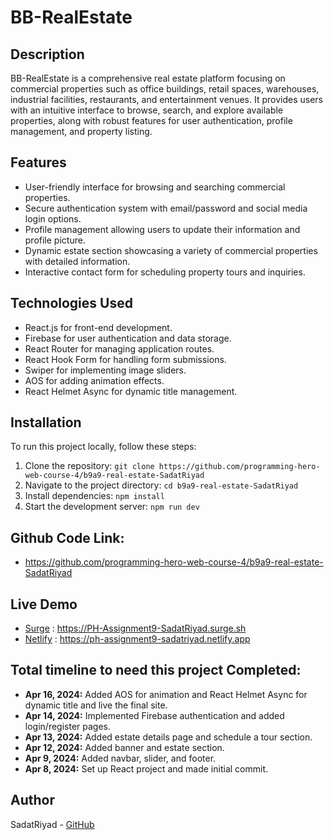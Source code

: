 # BB-RealEstate

## Description
BB-RealEstate is a comprehensive real estate platform focusing on commercial properties such as office buildings, retail spaces, warehouses, industrial facilities, restaurants, and entertainment venues. It provides users with an intuitive interface to browse, search, and explore available properties, along with robust features for user authentication, profile management, and property listing.

## Features

- User-friendly interface for browsing and searching commercial properties.
- Secure authentication system with email/password and social media login options.
- Profile management allowing users to update their information and profile picture.
- Dynamic estate section showcasing a variety of commercial properties with detailed information.
- Interactive contact form for scheduling property tours and inquiries.

## Technologies Used

- React.js for front-end development.
- Firebase for user authentication and data storage.
- React Router for managing application routes.
- React Hook Form for handling form submissions.
- Swiper for implementing image sliders.
- AOS for adding animation effects.
- React Helmet Async for dynamic title management.

## Installation

To run this project locally, follow these steps:

1. Clone the repository: `git clone https://github.com/programming-hero-web-course-4/b9a9-real-estate-SadatRiyad`
2. Navigate to the project directory: `cd b9a9-real-estate-SadatRiyad`
3. Install dependencies: `npm install`
4. Start the development server: `npm run dev`

## Github Code Link: 
- https://github.com/programming-hero-web-course-4/b9a9-real-estate-SadatRiyad
## Live Demo
- [Surge](https://PH-Assignment9-SadatRiyad.surge.sh) : https://PH-Assignment9-SadatRiyad.surge.sh
- [Netlify](https://ph-assignment9-sadatriyad.netlify.app) : https://ph-assignment9-sadatriyad.netlify.app

## Total timeline to need this project Completed:

- **Apr 16, 2024:** Added AOS for animation and React Helmet Async for dynamic title and live the final site.
- **Apr 14, 2024:** Implemented Firebase authentication and added login/register pages.
- **Apr 13, 2024:** Added estate details page and schedule a tour section.
- **Apr 12, 2024:** Added banner and estate section.
- **Apr 9, 2024:** Added navbar, slider, and footer.
- **Apr 8, 2024:** Set up React project and made initial commit.

## Author

SadatRiyad - [GitHub](https://github.com/SadatRiyad)

